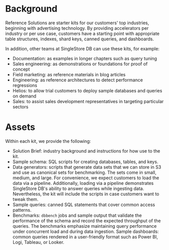 # Background

Reference Solutions are starter kits for our customers' top industries, beginning with advertising technology. By providing accelerators per industry or per use case, customers have a starting point with appropriate table structures, indexes, shard keys, canned queries, and dashboards.

In addition, other teams at SingleStore DB can use these kits, for example:

* Documentation: as examples in longer chapters such as query tuning
* Sales engineering: as demonstrations or foundations for proof of concept
* Field marketing: as reference materials in blog articles
* Engineering: as reference architectures to detect performance regressions
* Helios: to allow trial customers to deploy sample databases and queries on demand
* Sales: to assist sales development representatives in targeting particular sectors

# Assets

Within each kit, we provide the following:

* Solution Brief: industry background and instructions for how use to the kit.
* Sample schema: SQL scripts for creating databases, tables, and keys.
* Data generators: scripts that generate data sets that we can store in S3 and use as canonical sets for benchmarking. The sets come in small, medium, and large. For convenience, we expect customers to load the data via a pipeline. Additionally, loading via a pipeline demonstrates SingleStore DB's ability to answer queries while ingesting data. Nevertheless, the kit will include the scripts in case customers want to tweak them.
* Sample queries: canned SQL statements that cover common access patterns.
* Benchmarks: `dbbench` jobs and sample output that validate the performance of the schema and record the expected throughput of the queries. The benchmarks emphasize maintaining query performance under concurrent load and during data ingestion.
Sample dashboards: common queries rendered in a user-friendly format such as Power BI, Logi, Tableau, or Looker.
